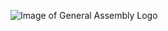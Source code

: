 ![Image of General Assembly Logo](https://ga-core.s3.amazonaws.com/cms/files/files/000/000/886/original/ga-logo-gear.png)